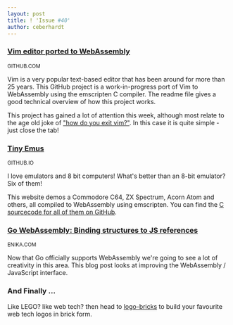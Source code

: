 ```yaml
---
layout: post
title: ! 'Issue #40'
author: ceberhardt
---
```


### [Vim editor ported to WebAssembly](https://github.com/rhysd/vim.wasm)

<small>GITHUB.COM</small>

Vim is a very popular text-based editor that has been around for more than 25 years. This GitHub project is a work-in-progress port of Vim to WebAssembly using the emscripten C compiler. The readme file gives a good technical overview of how this project works.

This project has gained a lot of attention this week, although most relate to the age old joke of ["how do you exit vim?"](https://stackoverflow.blog/2017/05/23/stack-overflow-helping-one-million-developers-exit-vim/). In this case it is quite simple - just close the tab!

### [Tiny Emus](https://floooh.github.io/tiny8bit/)

<small>GITHUB.IO</small>

I love emulators and 8 bit computers! What's better than an 8-bit emulator? Six of them!

This website demos a Commodore C64, ZX Spectrum, Acorn Atom and others, all compiled to WebAssembly using emscripten. You can find the [C sourcecode for all of them on GitHub](https://github.com/floooh/chips). 

### [Go WebAssembly: Binding structures to JS references](https://medium.zenika.com/go-webassembly-binding-structures-to-js-references-4eddd6fd4d23)

<small>ENIKA.COM</small>

Now that Go officially supports WebAssembly we're going to see a lot of creativity in this area. This blog post looks at improving the WebAssembly / JavaScript interface.

### And Finally ...

Like LEGO? like web tech? then head to [logo-bricks](https://logo-bricks.com/) to build your favourite web tech logos in brick form.
